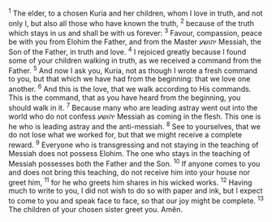 <sup>1</sup> The elder, to a chosen Kuria and her children, whom I love in truth, and not only I, but also all those who have known the truth,
<sup>2</sup> because of the truth which stays in us and shall be with us forever:
<sup>3</sup> Favour, compassion, peace be with you from Elohim the Father, and from the Master יהושע Messiah, the Son of the Father, in truth and love.
<sup>4</sup> I rejoiced greatly because I found some of your children walking in truth, as we received a command from the Father.
<sup>5</sup> And now I ask you, Kuria, not as though I wrote a fresh command to you, but that which we have had from the beginning: that we love one another.
<sup>6</sup> And this is the love, that we walk according to His commands. This is the command, that as you have heard from the beginning, you should walk in it.
<sup>7</sup> Because many who are leading astray went out into the world who do not confess יהושע Messiah as coming in the flesh. This one is he who is leading astray and the anti-messiah.
<sup>8</sup> See to yourselves, that we do not lose what we worked for, but that we might receive a complete reward.
<sup>9</sup> Everyone who is transgressing and not staying in the teaching of Messiah does not possess Elohim. The one who stays in the teaching of Messiah possesses both the Father and the Son.
<sup>10</sup> If anyone comes to you and does not bring this teaching, do not receive him into your house nor greet him,
<sup>11</sup> for he who greets him shares in his wicked works.
<sup>12</sup> Having much to write to you, I did not wish to do so with paper and ink, but I expect to come to you and speak face to face, so that our joy might be complete.
<sup>13</sup> The children of your chosen sister greet you. Amĕn.

